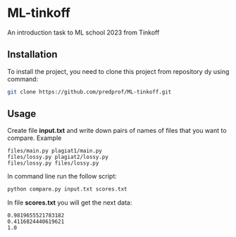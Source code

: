 # ML-tinkoff
An introduction task to ML school 2023 from Tinkoff

## Installation
To install the project, you need to clone this project from repository dy using command:
```bash
git clone https://github.com/predprof/ML-tinkoff.git
```

## Usage
Create file **input.txt** and write down pairs of names of files that you want to compare.
Example
```
files/main.py plagiat1/main.py
files/lossy.py plagiat2/lossy.py
files/lossy.py files/lossy.py
```
In command line run the follow script:
```bash
python compare.py input.txt scores.txt
```
In file **scores.txt** you will get the next data:
```
0.9819655521783182
0.4116824440619621
1.0
```
